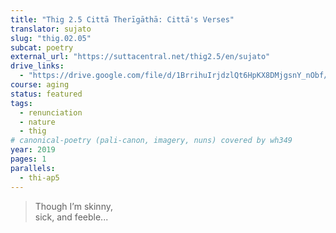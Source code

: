 ```yaml
---
title: "Thig 2.5 Cittā Therīgāthā: Cittā's Verses"
translator: sujato
slug: "thig.02.05"
subcat: poetry
external_url: "https://suttacentral.net/thig2.5/en/sujato"
drive_links:
  - "https://drive.google.com/file/d/1BrrihuIrjdzlQt6HpKX8DMjgsnY_nObf/view?usp=drivesdk"
course: aging
status: featured
tags:
  - renunciation
  - nature
  - thig
# canonical-poetry (pali-canon, imagery, nuns) covered by wh349
year: 2019
pages: 1
parallels:
  - thi-ap5
---
```


> Though I’m skinny,  
sick, and feeble...
